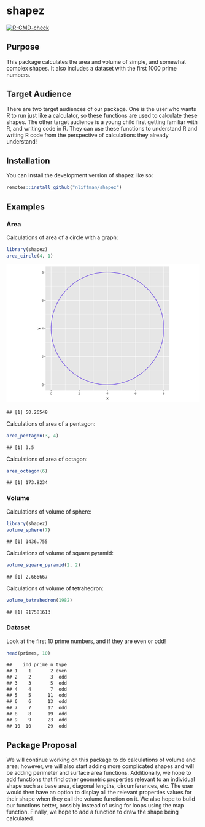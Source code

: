 shapez
================

<!-- README.md is generated from README.Rmd. Please edit that file -->
<!-- badges: start -->

[![R-CMD-check](https://github.com/nliftman/SDS270PROJ2/actions/workflows/R-CMD-check.yaml/badge.svg)](https://github.com/nliftman/SDS270PROJ2/actions/workflows/R-CMD-check.yaml)
<!-- badges: end -->

## Purpose

This package calculates the area and volume of simple, and somewhat
complex shapes. It also includes a dataset with the first 1000 prime
numbers.

## Target Audience

There are two target audiences of our package. One is the user who wants
R to run just like a calculator, so these functions are used to
calculate these shapes. The other target audience is a young child first
getting familiar with R, and writing code in R. They can use these
functions to understand R and writing R code from the perspective of
calculations they already understand!

## Installation

You can install the development version of shapez like so:

``` r
remotes::install_github("nliftman/shapez")
```

## Examples

### Area

Calculations of area of a circle with a graph:

``` r
library(shapez)
area_circle(4, 1)
```

![](README_files/figure-gfm/example-1.png)<!-- -->

    ## [1] 50.26548

Calculations of area of a pentagon:

``` r
area_pentagon(3, 4)
```

    ## [1] 3.5

Calculations of area of octagon:

``` r
area_octagon(6)
```

    ## [1] 173.8234

### Volume

Calculations of volume of sphere:

``` r
library(shapez)
volume_sphere(7)
```

    ## [1] 1436.755

Calculations of volume of square pyramid:

``` r
volume_square_pyramid(2, 2)
```

    ## [1] 2.666667

Calculations of volume of tetrahedron:

``` r
volume_tetrahedron(1982)
```

    ## [1] 917581613

### Dataset

Look at the first 10 prime numbers, and if they are even or odd!

``` r
head(primes, 10)
```

    ##    ind prime_n type
    ## 1    1       2 even
    ## 2    2       3  odd
    ## 3    3       5  odd
    ## 4    4       7  odd
    ## 5    5      11  odd
    ## 6    6      13  odd
    ## 7    7      17  odd
    ## 8    8      19  odd
    ## 9    9      23  odd
    ## 10  10      29  odd

## Package Proposal

We will continue working on this package to do calculations of volume
and area; however, we will also start adding more complicated shapes and
will be adding perimeter and surface area functions. Additionally, we
hope to add functions that find other geometric properties relevant to
an individual shape such as base area, diagonal lengths, circumferences,
etc. The user would then have an option to display all the relevant
properties values for their shape when they call the volume function on
it. We also hope to build our functions better, possibly instead of
using for loops using the map function. Finally, we hope to add a
function to draw the shape being calculated.
